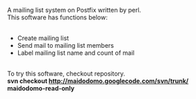 A mailing list system on Postfix written by perl.<br />
This software has functions below:<br />
<br />
<ul>
<li>Create mailing list</li>
<li>Send mail to mailing list members</li>
<li>Label mailing list name and count of mail</li>
</ul>
<br />
To try this software, checkout repository.<br />
<b>svn checkout <a href='http://maidodomo.googlecode.com/svn/trunk/'>http://maidodomo.googlecode.com/svn/trunk/</a> maidodomo-read-only</b>